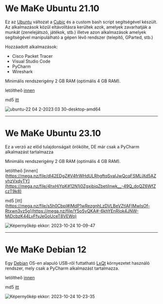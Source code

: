 # We MaKe Ubuntu 21.10

Ez az [Ubuntu](https://ubuntu.com/) változat a [Cubic](https://github.com/PJ-Singh-001/Cubic) és a custom bash script segítségével készült.
Az alkalmazások közűl eltávolításra kerültek azok, amelyek zavarhatják a munkát (zenelejátszó, játékok, stb.) illetve azon alkalmazások amelyek segítségével manipulálható a gépen lévő rendszer (telepítő, GParted, stb.)

Hozzáadott alkalmazások:
- Cisco Packet Tracer
- Visual Studio Code
- PyCharm
- Wireshark

Minimális rendszerigény 2 GB RAM (optimális 4 GB RAM).
  
letöltheő [innen](https://mega.nz/file/dl42EDgZ#V4frWHdULRhgftqSvaIJwQcqFSMLjXd5AZvhzVxdyTY)

md5 [itt](https://mega.nz/file/s5h0CbpI#iMdP1wRezgnhLzDVLBeVZtlAFIMwIsOf-Rtxwn3vz5g)

![ubuntu-22 04 2-2023 03 30-desktop-amd64](https://user-images.githubusercontent.com/53403093/229079695-5b2e9097-4e0b-4904-a5a6-f24abce2bcce.png)

---

# We MaKe Ubuntu 23.10

Ez a verzó az előd tulajdonságait örökölte, DE már csak a PyCharm alkalmazást tartalmazza

Minimális rendszerigény 2 GB RAM (optimális 4 GB RAM).
  
letöltheő [innen](https://mega.nz/file/dl42EDgZ#V4frWHdULRhgftqSvaIJwQcqFSMLjXd5AZvhzVxdyTY](https://mega.nz/file/4hxHiYpK#12N1j0ZgxibiqZbetjInwk__-49Q_doQZ6WfZczT9k8)

md5 [itt](https://mega.nz/file/s5h0CbpI#iMdP1wRezgnhLzDVLBeVZtlAFIMwIsOf-Rtxwn3vz5g](https://mega.nz/file/Y5oSyQKA#-6khYEnRIok4JNW-MjDcbzK44LvFfvJeGoUceT8VEWo)

![Képernyőkép ekkor: 2023-10-24 10-09-47](https://github.com/sandorkakuk/custom/assets/53403093/80b719ad-7071-45c7-9eca-25e2f8cd745a)


---

# We MaKe Debian 12

Egy [Debian](https://www.debian.org/) OS-en alapuló USB-ről futtatható [LxQt](https://lxqt-project.org/) környezetet használó rendszer, mely csak a PyCharm alkalmazást tartalmazza.

letöltheő [innen](https://mega.nz/file/MogFGArS#hNXKbYUXB7VCQDBxaqhUNevPsiYklu00A2nwbLMxuzI)

md5 [itt](https://mega.nz/file/MswR1boJ#FxIBaeAd4j9E3-aQ-QcTFTba2YelIGxmsCeqfwMOhcw)

![Képernyőkép ekkor: 2023-10-24 10-23-35](https://github.com/sandorkakuk/custom/assets/53403093/afc94eea-e74d-4e1f-b561-c5c9a44225ef)
